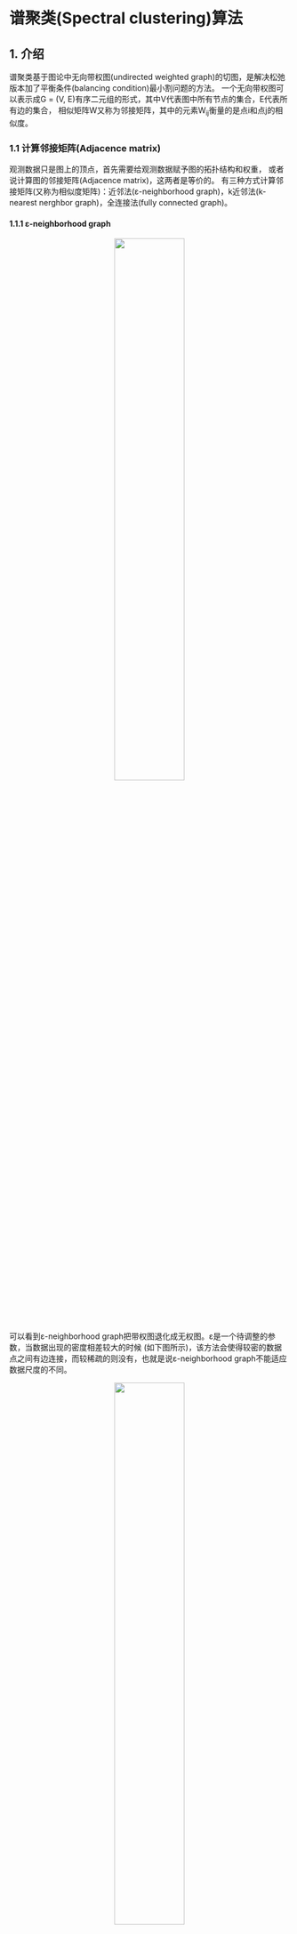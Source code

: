# 谱聚类(Spectral clustering)算法
## 1. 介绍
谱聚类基于图论中无向带权图(undirected weighted graph)的切图，是解决松弛版本加了平衡条件(balancing condition)最小割问题的方法。
一个无向带权图可以表示成G = (V, E)有序二元组的形式，其中V代表图中所有节点的集合，E代表所有边的集合，
相似矩阵W又称为邻接矩阵，其中的元素W<sub>ij</sub>衡量的是点i和点j的相似度。

### 1.1 计算邻接矩阵(Adjacence matrix)
观测数据只是图上的顶点，首先需要给观测数据赋予图的拓扑结构和权重，
或者说计算图的邻接矩阵(Adjacence matrix)，这两者是等价的。
有三种方式计算邻接矩阵(又称为相似度矩阵)：近邻法(ε-neighborhood graph)，k近邻法(k-nearest nerghbor graph)，全连接法(fully connected graph)。

#### 1.1.1 ε-neighborhood graph

<p align="center"><img src="../resources/Spectral_clustering/SC_episilon.jpg" width=50%></p>

可以看到ε-neighborhood graph把带权图退化成无权图。ε是一个待调整的参数，当数据出现的密度相差较大的时候
(如下图所示)，该方法会使得较密的数据点之间有边连接，而较稀疏的则没有，也就是说ε-neighborhood graph不能适应数据尺度的不同。

<p align="center"><img src="../resources/Spectral_clustering/episilon_graph.jpg" width=50%></p>

### 1.1.2 k-nearest nerghbor graph

下图中，第一种KNN方式为k-nearest nerghbor graph， 第二种为 mutual k-nearest nerghbor graph。其中
k-nearest nerghbor graph可以对不同密度(尺度)的点进行连接，低密度的点可以和高密度的点连接。而 mutual k-nearest nerghbor graph则趋向于连接相同密度的点，
不会连接不同密度的点，mutual k-nearest nerghbor graph非常适合对不同密度的数据点进行聚类。

<p align="center"><img src="../resources/Spectral_clustering/SC_K_neighbour.jpg" width=50%></p>

<p align="center"><img src="../resources/Spectral_clustering/KNN_graph.jpg" width=50%></p>


### 1.1.3 fully connected graph

该方法认为数据构成的图是一张全连接图，和ε-neighborhood graph的参数ε类似，参数σ越大，则相当于数据点的邻域越大。

<p align="center"><img src="../resources/Spectral_clustering/SC_fully_connect.jpg" width=50%></p>

## 1.2 Laplacian matrix

### 1.2.1 Unnormalized Laplacian Matrix
图论中有四大矩阵：
1. Degree matrix D
2. Adjacency matrix W
3. Laplacian matrix L
4. Incidence matrix A

其中 L = D - W = A<sup>T</sup>A，其中D是一个对角阵，对角元素等于W每行元素的和。考虑矩阵L的二次型：

<p align="center"><img src="../resources/Spectral_clustering/laplace_quadratic.jpg" width=50%></p>

且L**1** = **0** 由此得拉普拉斯矩阵是一个对称半正定矩阵。

### 1.2.2 Normalized Laplacian Matrix

归一化拉普拉斯矩阵有两种表示方法，1. 基于随机游走(Random Walk)的标准化拉普拉斯矩阵L<sub>rw</sub> 2. 对称标准化拉普拉斯矩阵L<sub>sym</sub>，
定义如下：

<p align="center"><img src="../resources/Spectral_clustering/laplace_normalize.jpg" width=50%></p>

不难发现矩阵L<sub>rw</sub> 和矩阵L<sub>sym</sub>相似，具有相同的特征值。除此之外，归一化后的拉普拉斯矩阵有如下性质:

<p align="center"><img src="../resources/Spectral_clustering/laplace_normalize_attribute.jpg" width=50%></p>

不同版本谱聚类算法的区别在于相似度矩阵W的计算方式和拉普拉斯矩阵的计算方法，其它步骤基本相同。

## 1.3 谱聚类算法模板
n个样本点聚成k类：
1. 计算相似度矩阵W
2. 计算度矩阵D
3. 计算Laplace矩阵L(标准化或者非标准化)
4. 计算L的特征值，特征值从小到大排列，取前k个特征值对应的特征向量，构成矩阵U∈R<sup>n×k</sup>
5. 使用K-means或其它聚类算法将U的每一行作为数据新的表示聚成k类

**注意**：
1. 在sklearn中默认是使用K-Means算法，也可以用其它聚类算法，比如在R<sup>k</sup>中用一个超平面分类。
2. 该算法模板对于L和L<sub>rw</sub>矩阵是完全一致的，但对于L<sub>sym</sub>，还需要在聚类前加一步行归一化。

为什么可以用Laplace矩阵最小特征值对应的特征向量作为数据新的表示进行聚类？这里给出一个直观的解释，回看1.2.1节Laplace矩阵的二次型，
考虑最小化该二次型，对于那些w<sub>ij</sub>较大的点(即数据i和j的相似程度较高)，(xi-xj)<sup>2</sup>会较小，
所以如果最小化该二次型会趋向于给w<sub>ij</sub>较大的两个数据点相近的xi和xj，xi和xj就可以用来作为原数据聚类的一个表示。
此外谱聚类还可以理解为将高维空间的数据映射到低维嵌入空间(embedding space),又称为谱嵌入(spectral embedding)，然后在低维嵌入空间进行聚类。

## 1.4 理解谱聚类的不同视角
谱聚类最常见的理解是一种解决松弛版本加了平衡条件的图最小割问题的方法。对NormalCut问题松弛即归一化谱聚类，对RatioCut问题松弛即非归一化谱聚类。
但需要注意的是，松弛问题的解和原问题的解之间的差距可以任意大，也就是说谱聚类不一定能找到加了平衡条件最小割问题一个足够好的解。谱聚类之所以吸引人，
是因为它把聚类问题变成一个简单的线性代数问题。除此之外，谱聚类还可以用随机游走(random walk)和扰动理论(perturbation theory)理解，参考
**A Tutorial on Spectral Clustering**。

## 2. 效果

使用未归一化的Laplace矩阵：

#### 1. 全连接图 variance = 1， K = 2

<p align="center"><img src="../result/Spectral_clustering/SC_FC_2.png" width=50%></p>

#### 2. mutual KNN variance=0.1 K = 2

<p align="center"><img src="../result/Spectral_clustering/SC_mutual_KNN_2.png" width=50%></p>

##  3. 总结
1. 谱聚类是一种用Laplace矩阵较小特征值对应的特征向量作为特征进行聚类的算法。相当于将原数据映射到了一个低维的嵌入空间中，
因此谱聚类适合用于高维数据的聚类。
2. 谱聚类对相似度矩阵的改变十分敏感，常常需要调参。
3. 在Laplacian matrix的选择方面，当图是非常规则的，大多数顶点有相同的度的时候，Laplacian matrix矩阵之间是非常相似的，用来聚类差别不大。
然而如果图中的度的分布很宽，Laplacian matrix之间差异较大，这时建议使用归一化的Laplacian matrix，而且建议用L<sub>rw</sub>。


##  4. 参考资料
1. [A Tutorial on Spectral Clustering](http://yaroslavvb.com/papers/luxburg-tutorial.pdf)










